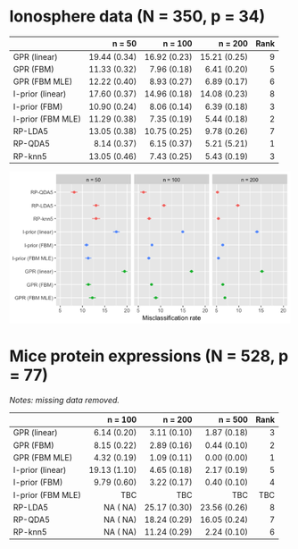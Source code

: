 # Ionosphere data (N = 350, p = 34)

|                  |       n = 50|      n = 100|      n = 200| Rank|
|:-----------------|------------:|------------:|------------:|----:|
|GPR (linear)      | 19.44 (0.34)| 16.92 (0.23)| 15.21 (0.25)|    9|
|GPR (FBM)         | 11.33 (0.32)|  7.96 (0.18)|  6.41 (0.20)|    5|
|GPR (FBM MLE)     | 12.22 (0.40)|  8.93 (0.27)|  6.89 (0.17)|    6|
|I-prior (linear)  | 17.60 (0.37)| 14.96 (0.18)| 14.08 (0.23)|    8|
|I-prior (FBM)     | 10.90 (0.24)|  8.06 (0.14)|  6.39 (0.18)|    3|
|I-prior (FBM MLE) | 11.29 (0.38)|  7.35 (0.19)|  5.44 (0.18)|    2|
|RP-LDA5           | 13.05 (0.38)| 10.75 (0.25)|  9.78 (0.26)|    7|
|RP-QDA5           |  8.14 (0.37)|  6.15 (0.37)|  5.21 (5.21)|    1|
|RP-knn5           | 13.05 (0.46)|  7.43 (0.25)|  5.43 (0.19)|    3|

![](figure/ionosphere.png)

# Mice protein expressions (N = 528, p = 77)

*Notes: missing data removed.*

|                 |      n = 100|      n = 200|      n = 500| Rank|
|:----------------|------------:|------------:|------------:|----:|
|GPR (linear)     |  6.14 (0.20)|  3.11 (0.10)|  1.87 (0.18)|    3|
|GPR (FBM)        |  8.15 (0.22)|  2.89 (0.16)|  0.44 (0.10)|    2|
|GPR (FBM MLE)    |  4.32 (0.19)|  1.09 (0.11)|  0.00 (0.00)|    1|
|I-prior (linear) | 19.13 (1.10)|  4.65 (0.18)|  2.17 (0.19)|    5|
|I-prior (FBM)    |  9.79 (0.60)|  3.22 (0.17)|  0.40 (0.10)|    4|
|I-prior (FBM MLE)| TBC |  TBC|  TBC|    TBC|
|RP-LDA5          |    NA (  NA)| 25.17 (0.30)| 23.56 (0.26)|    8|
|RP-QDA5          |    NA (  NA)| 18.24 (0.29)| 16.05 (0.24)|    7|
|RP-knn5          |    NA (  NA)| 11.24 (0.29)|  2.24 (0.10)|    6|
